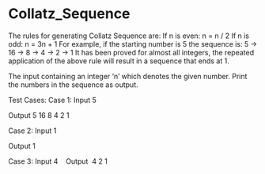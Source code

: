 # Collatz_Sequence
The rules for generating Collatz Sequence are: If n is even: n = n / 2 If n is odd: n = 3n + 1 For example, if the starting number is 5 the sequence is: 5 -> 16 -> 8 -> 4 -> 2 -> 1 It has been proved for almost all integers, the repeated application of the above rule will result in a sequence that ends at 1.

The input containing an integer ‘n’ which denotes the given number. Print the numbers in the sequence as output.

Test Cases:
 Case 1:
 Input
 5
 
 Output
 5 16 8 4 2 1

 Case 2:
 Input
 1
 
 Output
 1 

 Case 3:
 Input
 4
 
 Output
 4 2 1
